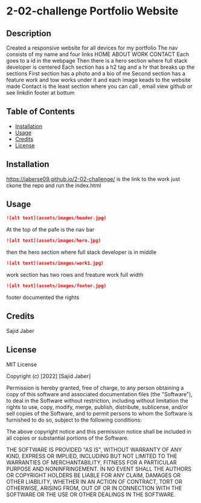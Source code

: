 # 2-02-challenge Portfolio Website

## Description
Created a responsive website for all devices for my portfolio
The nav consists of my name and four links
    HOME
    ABOUT
    WORK 
    CONTACT
Each goes to a id in the webpage
Then there is a hero section where full stack developer is centered
Each section has a h2 tag and a hr that breaks up the sections
First section has a photo and a bio of me
Second section has a feature work and tow works under it and each image keads to the website made
Contact is the least section where you can call , email  view github or see linkdin
footer at bottum


## Table of Contents

* [Installation](#installation)
* [Usage](#usage)
* [Credits](#credits)
* [License](#license)


## Installation
https://jaberse09.github.io/2-02-challenge/ is the link to the work
just ckone the repo and run the index.html 

## Usage

```md
![alt text](assets/images/header.jpg)
```
At the top of the pafe is the nav bar

```md
![alt text](assets/images/hero.jpg)
```
then the hero section where full stack developer is in middle
```md
![alt text](assets/images/work1.jpg)
```
work section has two rows and freature work full width

```md
![alt text](assets/images/footer.jpg)
```
footer documented the rights



## Credits
Sajid Jaber
## License
MIT License

Copyright (c) [2022] [Sajid Jaber]

Permission is hereby granted, free of charge, to any person obtaining a copy
of this software and associated documentation files (the "Software"), to deal
in the Software without restriction, including without limitation the rights
to use, copy, modify, merge, publish, distribute, sublicense, and/or sell
copies of the Software, and to permit persons to whom the Software is
furnished to do so, subject to the following conditions:

The above copyright notice and this permission notice shall be included in all
copies or substantial portions of the Software.

THE SOFTWARE IS PROVIDED "AS IS", WITHOUT WARRANTY OF ANY KIND, EXPRESS OR
IMPLIED, INCLUDING BUT NOT LIMITED TO THE WARRANTIES OF MERCHANTABILITY,
FITNESS FOR A PARTICULAR PURPOSE AND NONINFRINGEMENT. IN NO EVENT SHALL THE
AUTHORS OR COPYRIGHT HOLDERS BE LIABLE FOR ANY CLAIM, DAMAGES OR OTHER
LIABILITY, WHETHER IN AN ACTION OF CONTRACT, TORT OR OTHERWISE, ARISING FROM,
OUT OF OR IN CONNECTION WITH THE SOFTWARE OR THE USE OR OTHER DEALINGS IN THE
SOFTWARE.